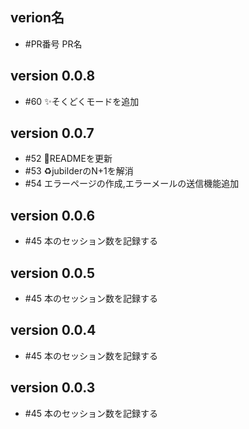 ## verion名
  - #PR番号 PR名

## version 0.0.8
  - #60 :sparkles:そくどくモードを追加

## version 0.0.7
  - #52 :art:READMEを更新
  - #53 :recycle:jubilderのN+1を解消
  - #54 エラーページの作成,エラーメールの送信機能追加

## version 0.0.6
  - #45 本のセッション数を記録する

## version 0.0.5
  - #45 本のセッション数を記録する

## version 0.0.4
  - #45 本のセッション数を記録する

## version 0.0.3
  - #45 本のセッション数を記録する
